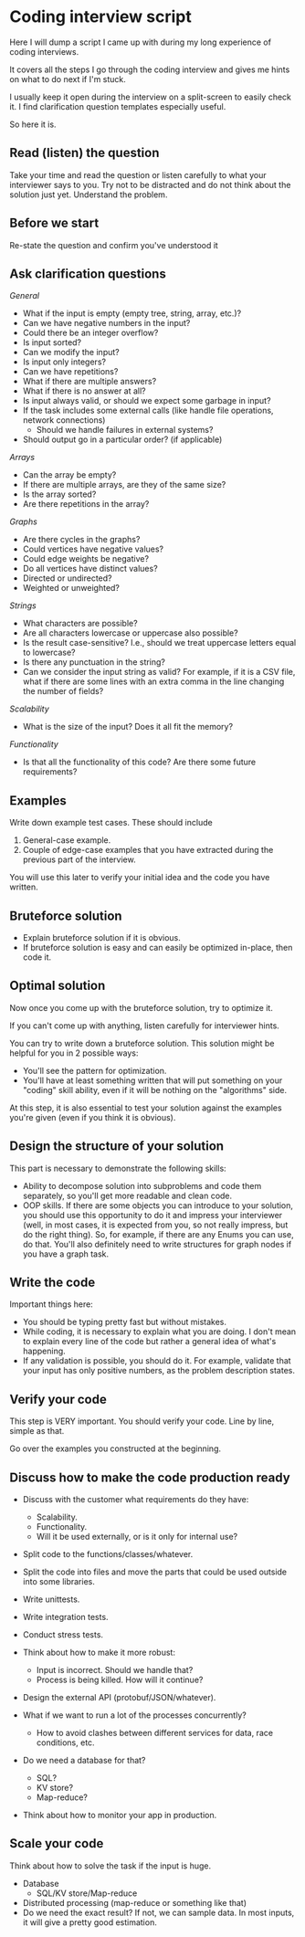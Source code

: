 # Coding interview script

Here I will dump a script I came up with during my long experience of coding interviews.

It covers all the steps I go through the coding interview and gives me hints on what to do next if I'm stuck.

I usually keep it open during the interview on a split-screen to easily check it. I find clarification question templates especially useful.

So here it is.

## **Read (listen) the question**
Take your time and read the question or listen carefully to what your interviewer says to you. Try not to be distracted and do not think about the solution just yet. Understand the problem.

## **Before we start**
Re-state the question and confirm you've understood it

## **Ask clarification questions**
*General*

* What if the input is empty (empty tree, string, array, etc.)?
* Can we have negative numbers in the input?
* Could there be an integer overflow?
* Is input sorted?
* Can we modify the input?
* Is input only integers?
* Can we have repetitions?
* What if there are multiple answers?
* What if there is no answer at all?
* Is input always valid, or should we expect some garbage in input?
* If the task includes some external calls (like handle file operations, network connections)
	- Should we handle failures in external systems?
* Should output go in a particular order? (if applicable)

*Arrays*
* Can the array be empty?
* If there are multiple arrays, are they of the same size?
* Is the array sorted? 
* Are there repetitions in the array?

*Graphs*
* Are there cycles in the graphs?
* Could vertices have negative values?
* Could edge weights be negative?
* Do all vertices have distinct values?
* Directed or undirected?
* Weighted or unweighted?

*Strings*
* What characters are possible?
* Are all characters lowercase or uppercase also possible?
* Is the result case-sensitive? I.e., should we treat uppercase letters equal to lowercase?
* Is there any punctuation in the string?
* Can we consider the input string as valid? For example, if it is a CSV file, what if there are some lines with an extra comma in the line changing the number of fields?

*Scalability*
* What is the size of the input? Does it all fit the memory?

*Functionality*
* Is that all the functionality of this code? Are there some future requirements?

## **Examples**
Write down example test cases. These should include
1. General-case example.
2. Couple of edge-case examples that you have extracted during the previous part of the interview.

You will use this later to verify your initial idea and the code you have written.

## **Bruteforce solution**
* Explain bruteforce solution if it is obvious.
* If bruteforce solution is easy and can easily be optimized in-place, then code it.

## **Optimal solution**
Now once you come up with the bruteforce solution, try to optimize it.

If you can't come up with anything, listen carefully for interviewer hints.

You can try to write down a bruteforce solution. This solution might be helpful for you in 2 possible ways:

* You'll see the pattern for optimization.
* You'll have at least something written that will put something on your "coding" skill ability, even if it will be nothing on the "algorithms" side.

At this step, it is also essential to test your solution against the examples you're given (even if you think it is obvious).

## **Design the structure of your solution**
This part is necessary to demonstrate the following skills:

* Ability to decompose solution into subproblems and code them separately, so you'll get more readable and clean code.
* OOP skills. If there are some objects you can introduce to your solution, you should use this opportunity to do it and impress your interviewer (well, in most cases, it is expected from you, so not really impress, but do the right thing). So, for example, if there are any Enums you can use, do that. You'll also definitely need to write structures for graph nodes if you have a graph task.

## **Write the code**
Important things here:
* You should be typing pretty fast but without mistakes.
* While coding, it is necessary to explain what you are doing. I don't mean to explain every line of the code but rather a general idea of what's happening.
* If any validation is possible, you should do it. For example, validate that your input has only positive numbers, as the problem description states.

## **Verify your code**
This step is VERY important. You should verify your code. Line by line, simple as that.

Go over the examples you constructed at the beginning.


## **Discuss how to make the code production ready**

* Discuss with the customer what requirements do they have:
    * Scalability.
    * Functionality.
    * Will it be used externally, or is it only for internal use?
* Split code to the functions/classes/whatever.
* Split the code into files and move the parts that could be used outside into some libraries.
* Write unittests.
* Write integration tests.
* Conduct stress tests.
* Think about how to make it more robust:
    * Input is incorrect. Should we handle that?
    * Process is being killed. How will it continue?
* Design the external API (protobuf/JSON/whatever).
* What if we want to run a lot of the processes concurrently?
    * How to avoid clashes between different services for data, race conditions, etc.
* Do we need a database for that?
    * SQL?
    * KV store?
    * Map-reduce?

* Think about how to monitor your app in production.

## **Scale your code**
Think about how to solve the task if the input is huge.
* Database
    * SQL/KV store/Map-reduce
* Distributed processing (map-reduce or something like that)
* Do we need the exact result? If not, we can sample data. In most inputs, it will give a pretty good estimation.
